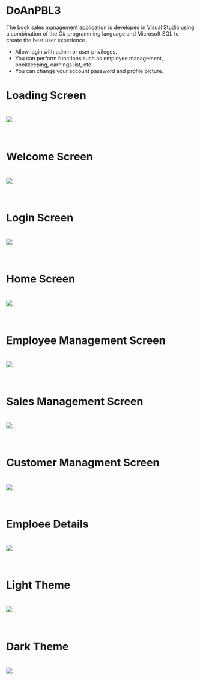 # DoAnPBL3
The book sales management application is developed in Visual Studio using a combination of the C# programming language and Microsoft SQL to create the best user experience.

- Allow login with admin or user privileges.
- You can perform functions such as employee management, bookkeeping, earnings list, etc.
- You can change your account password and profile picture.



<h1>Loading Screen<h1>
<img src ="https://github.com/saske999cz/PBL3/blob/master/pic11.png">
 <br>
 <br>
<h1>Welcome Screen<h1>
<img src ="https://github.com/saske999cz/PBL3/blob/master/pic1.png">
  
<br>
<br>
<h1>Login Screen<h1>
<img src ="https://github.com/saske999cz/PBL3/blob/master/pic2.png">
  
<br>
<br>
<h1>Home Screen<h1>
<img src ="https://github.com/saske999cz/PBL3/blob/master/pic3.png">
  
<br>
<br>
<h1>Employee Management Screen<h1>
<img src ="https://github.com/saske999cz/PBL3/blob/master/pic4.png">
  
<br>
<br>
<h1>Sales Management Screen<h1>
<img src ="https://github.com/saske999cz/PBL3/blob/master/pic5.png">

<br>
<br>
<h1>Customer Managment Screen<h1>
<img src ="https://github.com/saske999cz/PBL3/blob/master/pic7.png">
  
<br>
<br>
<h1>Emploee Details<h1>
<img src ="https://github.com/saske999cz/PBL3/blob/master/pic8.png">

<br>
<br>
<h1>Light Theme<h1>
<img src ="https://github.com/saske999cz/PBL3/blob/master/pic9.png">

<br>
<br>
<h1>Dark Theme<h1>
<img src ="https://github.com/saske999cz/PBL3/blob/master/pic10.png">
